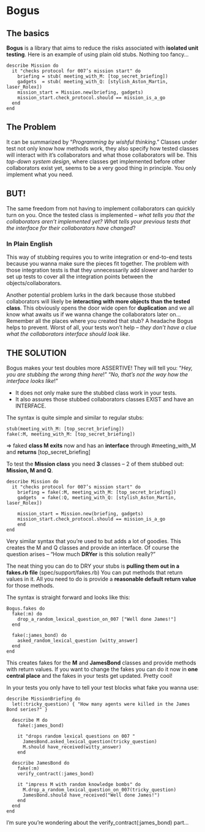 # Bogus
## The basics

**Bogus** is a library that aims to reduce the risks associated with **isolated unit testing**.
Here is an example of using plain old stubs. Nothing too fancy...

    describe Mission do
      it "checks protocol for 007’s mission start" do
        briefing = stub( meeting_with_M: [top_secret_briefing]) 
        gadgets  = stub( meeting_with_Q: [stylish_Aston_Martin, laser_Rolex])
        mission_start = Mission.new(briefing, gadgets)
        mission_start.check_protocol.should == mission_is_a_go
      end
    end

## The Problem
It can be summarized by “*Programming by wishful thinking*.”
Classes under test not only know how methods work, they also specify how tested classes will interact with it’s collaborators and what those collaborators will be. This *top-down system design*, where classes get implemented before other collaborators exist yet, seems to be a very good thing in principle. You only implement what you need.

## BUT!
The same freedom from not having to implement collaborators can quickly turn on you.
Once the tested class is implemented – *what tells you that the collaborators aren’t implemented yet? What tells your previous tests that the interface for their collaborators have changed*?
### In Plain English
This way of stubbing requires you to write integration or end-to-end tests because you wanna make sure the pieces fit together. The problem with those integration tests is that they unnecessarily add slower and harder to set up tests to cover all the integration points between the objects/collaborators.

Another potential problem lurks in the dark because those stubbed collaborators will likely be **interacting with more objects than the tested class**. This obviously opens the door wide open for **duplication** and we all know what awaits us if we wanna change the collaborators later on... Remember all the places where you created that stub? A headache Bogus helps to prevent. Worst of all, your tests won’t help – *they don’t have a clue what the collaborators interface should look like*.

## THE SOLUTION
Bogus makes your test doubles more ASSERTIVE!
They will tell you:
“*Hey, you are stubbing the wrong thing here*!”
“*No, that’s not the way how the interface looks like*!”

* It does not only make sure the stubbed class work in your tests.
* It also assures those stubbed collaborators classes EXIST and have an INTERFACE.

The syntax is quite simple and similar to regular stubs:

    stub(meeting_with_M: [top_secret_briefing])
    fake(:M, meeting_with_M: [top_secret_briefing])
		
=> faked **class M exits** now and has an **interface** through #meeting_with_M and **returns** [top_secret_briefing]

To test the **Mission class** you need **3** classes – 2 of them stubbed out:
**Mission, M and Q**.

    describe Mission do
      it "checks protocol for 007’s mission start" do
        briefing = fake(:M, meeting_with_M: [top_secret_briefing])
        gadgets  = fake(:Q, meeting_with_Q: [stylish_Aston_Martin, laser_Rolex])

        mission_start = Mission.new(briefing, gadgets)
        mission_start.check_protocol.should == mission_is_a_go
	    end
    end

Very similar syntax that you’re used to but adds a lot of goodies.
This creates the M and Q classes and provide an interface. 
Of course the question arises – “How much **DRYer** is this solution really?”


The neat thing you can do to DRY your stubs is **pulling them out in a fakes.rb file** (spec/support/fakes.rb) You can put methods that return values in it. All you need to do is provide a **reasonable default return value** for those methods.

The syntax is straight forward and looks like this:

    Bogus.fakes do
      fake(:m) do
        drop_a_random_lexical_question_on_007 ["Well done James!"]
      end

      fake(:james_bond) do
        asked_random_lexical_question [witty_answer]
      end
    end
	
This creates fakes for the **M** and **JamesBond** classes and provide methods with return values. If you want to change the fakes you can do it now in **one central place** and the fakes in your tests get updated. Pretty cool! 

In your tests you only have to tell your test blocks what fake you wanna use:

    describe MissionBriefing do
      let(:tricky_question) { "How many agents were killed in the James Bond series?" }

      describe M do
        fake(:james_bond)

        it "drops random lexical questions on 007 "
          JamesBond.asked_lexical_question(tricky_question)			
          M.should have_received(witty_answer)
        end

      describe JamesBond do
        fake(:m)
        verify_contract(:james_bond)

        it "impress M with random knowledge bombs" do
          M.drop_a_random_lexical_question_on_007(tricky_question)
          JamesBond.should have_received("Well done James!")
        end
      end
    end

I’m sure you’re wondering about the
    verify_contract(:james_bond)
part...
